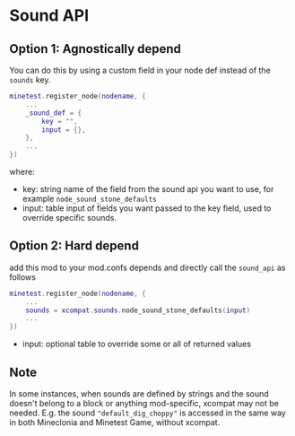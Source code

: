 # Sound API


## Option 1: Agnostically depend

You can do this by using a custom field in your node def instead of the `sounds` key.

```lua
minetest.register_node(nodename, {
    ...
    _sound_def = {
        key = "",
        input = {},
    },
    ...
})
```

where:

* key: string name of the field from the sound api you want to use, for example `node_sound_stone_defaults`
* input: table input of fields you want passed to the key field, used to override specific sounds.

## Option 2: Hard depend

add this mod to your mod.confs depends and directly call the `sound_api` as follows

```lua
minetest.register_node(nodename, {
    ...
    sounds = xcompat.sounds.node_sound_stone_defaults(input)
    ...
})
```

* input: optional table to override some or all of returned values


## Note

In some instances, when sounds are defined by strings and the sound doesn't belong to a block or anything mod-specific, xcompat may not be needed.
E.g. the sound `"default_dig_choppy"` is accessed in the same way in both Mineclonia and Minetest Game, without xcompat.


